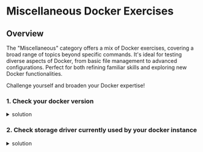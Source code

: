 # Miscellaneous Docker Exercises
## Overview
The "Miscellaneous" category offers a mix of Docker exercises, covering a broad range of topics beyond specific commands. It's ideal for testing diverse aspects of Docker, from basic file management to advanced configurations. Perfect for both refining familiar skills and exploring new Docker functionalities.

Challenge yourself and broaden your Docker expertise!

### 1. Check your docker version

<details>
<summary>solution</summary>
<pre>
<code>
docker --version
</code>
</pre>
</details>

### 2. Check storage driver currently used by your docker instance

<details>
<summary>solution</summary>
<pre>
<code>
docker info | grep 'Storage Driver:'
</code>
</pre>
</details>